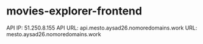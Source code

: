 # movies-explorer-frontend

API IP: 51.250.8.155 API URL: api.mesto.aysad26.nomoredomains.work URL: mesto.aysad26.nomoredomains.work